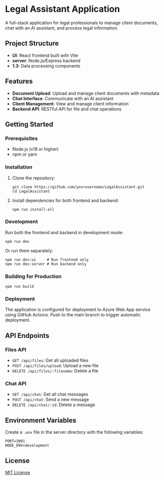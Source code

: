 # Legal Assistant Application

A full-stack application for legal professionals to manage client documents, chat with an AI assistant, and process legal information.

## Project Structure

- **UI**: React frontend built with Vite
- **server**: Node.js/Express backend
- **1.3**: Data processing components

## Features

- **Document Upload**: Upload and manage client documents with metadata
- **Chat Interface**: Communicate with an AI assistant
- **Client Management**: View and manage client information
- **Backend API**: RESTful API for file and chat operations

## Getting Started

### Prerequisites

- Node.js (v18 or higher)
- npm or yarn

### Installation

1. Clone the repository:
   ```
   git clone https://github.com/yourusername/LegalAssistant.git
   cd LegalAssistant
   ```

2. Install dependencies for both frontend and backend:
   ```
   npm run install-all
   ```

### Development

Run both the frontend and backend in development mode:

```
npm run dev
```

Or run them separately:

```
npm run dev:ui     # Run frontend only
npm run dev:server # Run backend only
```

### Building for Production

```
npm run build
```

### Deployment

The application is configured for deployment to Azure Web App service using GitHub Actions. Push to the main branch to trigger automatic deployment.

## API Endpoints

### Files API

- `GET /api/files`: Get all uploaded files
- `POST /api/files/upload`: Upload a new file
- `DELETE /api/files/:filename`: Delete a file

### Chat API

- `GET /api/chat`: Get all chat messages
- `POST /api/chat`: Send a new message
- `DELETE /api/chat/:id`: Delete a message

## Environment Variables

Create a `.env` file in the server directory with the following variables:

```
PORT=3001
NODE_ENV=development
```

## License

[MIT License](LICENSE)
